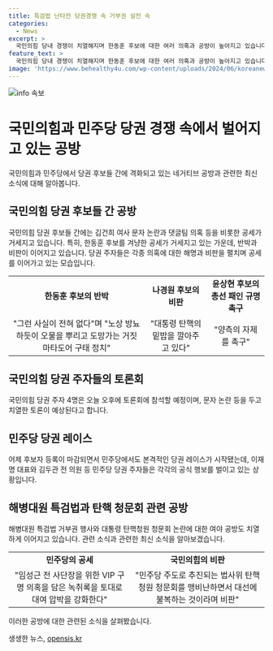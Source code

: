```yaml
---
title: 특검법 난타전 당권경쟁 속 거부권 설전 속
categories:
  - News
excerpt: >
  국민의힘 당내 경쟁이 치열해지며 한동훈 후보에 대한 여러 의혹과 공방이 높아지고 있습니다. 이에 원희룡 후보는 SNS를 통해 공세를 이어가고, 한동훈 후보는 반박하며 맹비판하고 있습니다. 민주당도 당권 레이스에 본격적으로 참여하며 이재명 대표와 김두관 전 의원 등의 활동이 시작되었습니다. 또한, 해병대원 특검법과 탄핵 청문회를 둘러싼 여야 공방도 치열하게 전개되고 있습니다.
feature_text: >
  국민의힘 당내 경쟁이 치열해지며 한동훈 후보에 대한 여러 의혹과 공방이 높아지고 있습니다. 이에 원희룡 후보는 SNS를 통해 공세를 이어가고, 한동훈 후보는 반박하며 맹비판하고 있습니다. 민주당도 당권 레이스에 본격적으로 참여하며 이재명 대표와 김두관 전 의원 등의 활동이 시작되었습니다. 또한, 해병대원 특검법과 탄핵 청문회를 둘러싼 여야 공방도 치열하게 전개되고 있습니다.
image: 'https://www.behealthy4u.com/wp-content/uploads/2024/06/koreanews.jpg'
---
```


<p><img src="https://www.behealthy4u.com/wp-content/uploads/2024/06/koreanews.jpg" alt="info 속보" /></p>

<h1>국민의힘과 민주당 당권 경쟁 속에서 벌어지고 있는 공방</h1>

<p data-ke-size="size16">국민의힘과 민주당에서 당권 후보들 간에 격화되고 있는 네거티브 공방과 관련한 최신 소식에 대해 알아봅니다.</p>

<h2 data-ke-size="size26">국민의힘 당권 후보들 간 공방</h2>

<p data-ke-size="size16">국민의힘 당권 후보들 간에는 김건희 여사 문자 논란과 댓글팀 의혹 등을 비롯한 공세가 거세지고 있습니다. 특히, 한동훈 후보를 겨냥한 공세가 거세지고 있는 가운데, 반박과 비판이 이어지고 있습니다. 당권 주자들은 각종 의혹에 대한 해명과 비판을 펼치며 공세를 이어가고 있는 모습입니다.</p>

<table>
    <tr>
        <td style="text-align: center; height: 17px;"><b>한동훈 후보의 반박</b></td>
        <td style="text-align: center; height: 17px;"><b>나경원 후보의 비판</b></td>
        <td style="text-align: center; height: 17px;"><b>윤상현 후보의 총선 패인 규명 촉구</b></td>
    </tr>
    <tr>
        <td style="text-align: center; height: 17px;">"그런 사실이 전혀 없다"며 "노상 방뇨하듯이 오물을 뿌리고 도망가는 거짓 마타도어 구태 정치"</td>
        <td style="text-align: center; height: 17px;">"대통령 탄핵의 밑밥을 깔아주고 있다"</td>
        <td style="text-align: center; height: 17px;">"양측의 자제를 촉구"</td>
    </tr>
</table>

<h2 data-ke-size="size26">국민의힘 당권 주자들의 토론회</h2>

<p data-ke-size="size16">국민의힘 당권 주자 4명은 오늘 오후에 토론회에 참석할 예정이며, 문자 논란 등을 두고 치열한 토론이 예상된다고 합니다.</p>

<h2 data-ke-size="size26">민주당 당권 레이스</h2>

<p data-ke-size="size16">어제 후보자 등록이 마감되면서 민주당에서도 본격적인 당권 레이스가 시작됐는데, 이재명 대표와 김두관 전 의원 등 민주당 당권 주자들은 각각의 공식 행보를 벌이고 있는 상황입니다.</p>

<h2 data-ke-size="size26">해병대원 특검법과 탄핵 청문회 관련 공방</h2>

<p data-ke-size="size16">해병대원 특검법 거부권 행사와 대통령 탄핵청원 청문회 논란에 대한 여야 공방도 치열하게 이어지고 있습니다. 관련 소식과 관련한 최신 소식을 알아보겠습니다.</p>

<table>
    <tr>
        <td style="text-align: center; height: 17px;"><b>민주당의 공세</b></td>
        <td style="text-align: center; height: 17px;"><b>국민의힘의 비판</b></td>
    </tr>
    <tr>
        <td style="text-align: center; height: 17px;">"임성근 전 사단장을 위한 VIP 구명 의혹을 담은 녹취록을 토대로 대여 압박을 강화한다"</td>
        <td style="text-align: center; height: 17px;">"민주당 주도로 추진되는 법사위 탄핵청원 청문회를 맹비난하면서 대선에 불복하는 것이라며 비판"</td>
    </tr>
</table>

<p data-ke-size="size16">이러한 공방에 대한 관련된 소식을 살펴봤습니다.</p>
생생한 뉴스, <a href="https://opensis.kr" rel="dofollow">opensis.kr</a>


